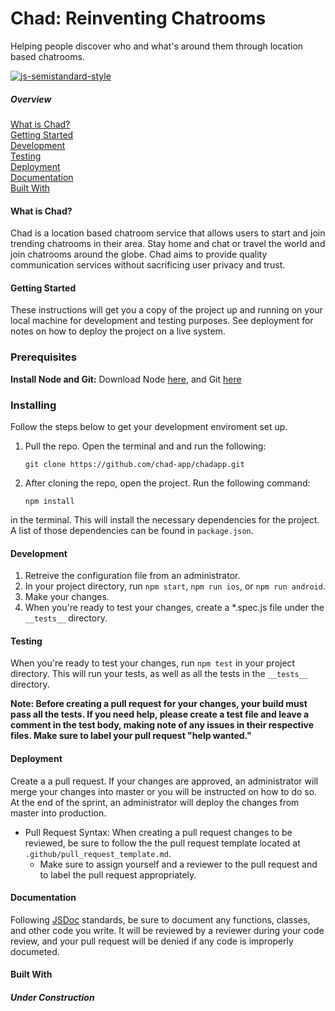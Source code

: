 # Chad: Reinventing Chatrooms
Helping people discover who and what's around them through location based
chatrooms.

[![js-semistandard-style](https://img.shields.io/badge/code%20style-semistandard-brightgreen.svg?style=flat-square)](https://github.com/Flet/semistandard)


##### Overview
[What is Chad?](#what-is-chad)  
[Getting Started](#getting-started)  
[Development](#development)  
[Testing](#testing)  
[Deployment](#deployment)  
[Documentation](#documentation)  
[Built With](#built-with)

#### What is Chad?
Chad is a location based chatroom service that allows users to start and join trending chatrooms in their area. Stay home and chat or travel the world and join chatrooms around the globe. Chad aims to provide quality communication services without sacrificing user privacy and trust.

#### Getting Started
These instructions will get you a copy of the project up and running on your local machine for development and testing purposes. See deployment for notes on how to deploy the project on a live system.

### Prerequisites
**Install Node and Git:**  Download Node [here](https://nodejs.org/en/download/), and Git [here](https://git-scm.com/downloads)

### Installing
Follow the steps below to get your development enviroment set up.

1.  Pull the repo. Open the terminal and and run the following:

    ```
    git clone https://github.com/chad-app/chadapp.git
    ```

2.  After cloning the repo, open the project. Run the following command:

    ```
    npm install
    ```

   in the terminal. This will install the necessary dependencies for the
   project. A list of those dependencies can be found in `package.json`.
    
#### Development
1. Retreive the configuration file from an administrator.
2. In your project directory, run `npm start`, `npm run ios`, or `npm run android`.
3. Make your changes.
4. When you're ready to test your changes, create a *.spec.js file under the
   `__tests__` directory.

#### Testing
When you're ready to test your changes, run `npm test` in your project
directory. This will run your tests, as well as all the tests in the `__tests__` directory.  

**Note: Before creating a pull request for your changes, your build must pass
all the tests. If you need help, please create a test file and leave a comment
in the test body, making note of any issues in their respective files. Make sure to label your pull request "help wanted."**

#### Deployment
Create a a pull request. If your changes are approved, an administrator will
merge your changes into master or you will be instructed on how to do so. At the
end of the sprint, an administrator will deploy the changes from master into
production.
- Pull Request Syntax: When creating a pull request changes to be reviewed, be
  sure to follow the the pull request template located at `.github/pull_request_template.md`.
  - Make sure to assign yourself and a reviewer to the pull request and to label the pull request appropriately.
    
#### Documentation
Following [JSDoc](http://usejsdoc.org/) standards, be sure to document any functions, classes, and other
code you write. It will be reviewed by a reviewer during your code review, and
your pull request will be denied if any code is improperly documeted.

#### Built With
###### **Under Construction**

